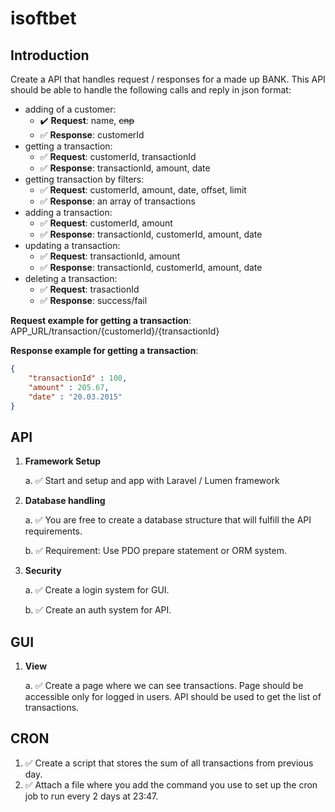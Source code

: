# isoftbet

## Introduction
Create a API that handles request / responses for a made up BANK. This API should be able to handle the following calls and reply in json format:
- adding of a customer:
    - ✔️ **Request**: name, ~~cnp~~
    - ✅ **Response**: customerId
- getting a transaction:
    - ✅ **Request**: customerId, transactionId
    - ✅ **Response**: transactionId, amount, date
- getting transaction by filters:
    - ✅ **Request**: customerId, amount, date, offset, limit
    - ✅ **Response**: an array of transactions
- adding a transaction:
    - ✅ **Request**: customerId, amount
    - ✅ **Response**: transactionId, customerId, amount, date
- updating a transaction:
    - ✅ **Request**: transactionId, amount
    - ✅ **Response**: transactionId, customerId, amount, date
- deleting a transaction:
    - ✅ **Request**: trasactionId
    - ✅ **Response**: success/fail

**Request example for getting a transaction**: APP_URL/transaction/{customerId}/{transactionId}

**Response example for getting a transaction**:
```json
{
    "transactionId" : 100,
    "amount" : 205.67,
    "date" : "20.03.2015"
}
```

## API

1. **Framework Setup**

    a. ✅ Start and setup and app with Laravel / Lumen framework

2. **Database handling**

    a. ✅ You are free to create a database structure that will fulfill the API requirements.

    b. ✅ Requirement: Use PDO prepare statement or ORM system.

3. **Security**

    a. ✅ Create a login system for GUI.

    b. ✅ Create an auth system for API.

## GUI

1. **View**

    a. ✅ Create a page where we can see transactions. Page should be accessible only for logged in users. API should be used to get the list of transactions.

## CRON

1. ✅ Create a script that stores the sum of all transactions from previous day.
2. ✅ Attach a file where you add the command you use to set up the cron job to run every 2 days at 23:47.